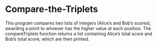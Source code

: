 # Compare-the-Triplets
This program compares two lists of integers (Alice’s and Bob’s scores), awarding a point to whoever has the higher value at each position. The compareTriplets function returns a list containing Alice’s total score and Bob’s total score, which are then printed.
